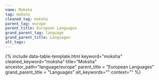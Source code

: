 ```yaml
---
name: Moksha
tag: moksha
cleaned_tag: moksha
parent_tag: europe
parent_title: European Languages
grand_parent_tag: language
grand_parent_title: Languages
alt_tags: 
---
```


{% include data-table-template.html 
  keyword="moksha" 
  cleaned_keyword="moksha" 
  title="Moksha"
  ancestor_path="language/europe" 
  parent_title = "European Languages"
  grand_parent_title = "Languages"
  alt_keywords=""
  context=""
%}

